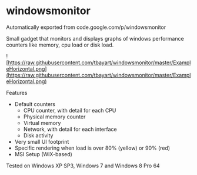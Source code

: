# windowsmonitor
Automatically exported from code.google.com/p/windowsmonitor

Small gadget that monitors and displays graphs of windows performance counters like memory, cpu load or disk load.

![https://raw.githubusercontent.com/tbayart/windowsmonitor/master/ExampleHorizontal.png](https://raw.githubusercontent.com/tbayart/windowsmonitor/master/ExampleHorizontal.png)

Features
* Default counters
  * CPU counter, with detail for each CPU
  * Physical memory counter
  * Virtual memory
  * Network, with detail for each interface
  * Disk activity
* Very small UI footprint
* Specific rendering when load is over 80% (yellow) or 90% (red)
* MSI Setup (WIX-based)

Tested on Windows XP SP3, Windows 7 and Windows 8 Pro 64
